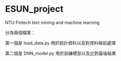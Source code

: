 # ESUN_project
NTU Fintech text mining and machine learning

分為兩個檔案：

第一個是 load_data.py 用於統計資料以及對資料做前處理

第二個是 DNN_model.py 用於訓練模型以及比對最後結果
